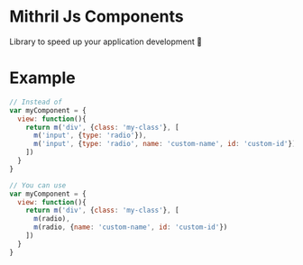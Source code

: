 # Mithril Js Components
Library to speed up your application development 🚀

# Example
```js
// Instead of
var myComponent = {
  view: function(){
    return m('div', {class: 'my-class'}, [
      m('input', {type: 'radio'}),
      m('input', {type: 'radio', name: 'custom-name', id: 'custom-id'})
    ])
  }
}

// You can use
var myComponent = {
  view: function(){
    return m('div', {class: 'my-class'}, [
      m(radio),
      m(radio, {name: 'custom-name', id: 'custom-id'})
    ])
  }
}
```
